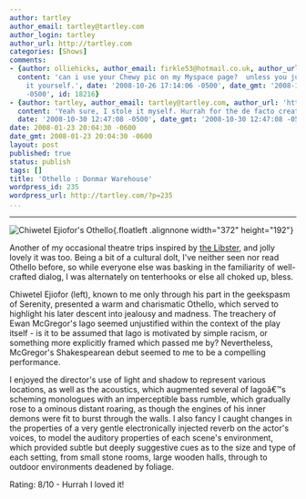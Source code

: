 ```yaml
---
author: tartley
author_email: tartley@tartley.com
author_login: tartley
author_url: http://tartley.com
categories: [Shows]
comments:
- {author: olliehicks, author_email: firkle53@hotmail.co.uk, author_url: 'http://teatoastandtelly.blogspot.com/',
  content: 'can i use your Chewy pic on my Myspace page?  unless you just pinched
    it yourself.', date: '2008-10-26 17:14:06 -0500', date_gmt: '2008-10-26 17:14:06
    -0500', id: 18216}
- {author: tartley, author_email: tartley@tartley.com, author_url: 'http://tartley.com',
  content: 'Yeah sure, I stole it myself. Hurrah for the de facto creative commons!',
  date: '2008-10-30 12:47:08 -0500', date_gmt: '2008-10-30 12:47:08 -0500', id: 18252}
date: 2008-01-23 20:04:30 -0600
date_gmt: 2008-01-23 20:04:30 -0600
layout: post
published: true
status: publish
tags: []
title: 'Othello : Donmar Warehouse'
wordpress_id: 235
wordpress_url: http://tartley.com/?p=235
...
```

---

![Chiwetel Ejiofor's
Othello](http://tartley.com/wp-content/uploads/2008/01/othello372.jpg){.floatleft
.alignnone width="372" height="192"}

Another of my occasional theatre trips inspired by [the
Libster](http://libbypenn.com), and jolly lovely it was too. Being a bit
of a cultural dolt, I've neither seen nor read Othello before, so while
everyone else was basking in the familiarity of well-crafted dialog, I
was alternately on tenterhooks or else all choked up, bless.

Chiwetel Ejiofor (left), known to me only through his part in the
geekspasm of Serenity, presented a warm and charismatic Othello, which
served to highlight his later descent into jealousy and madness. The
treachery of Ewan McGregor's Iago seemed unjustified within the context
of the play itself - is it to be assumed that Iago is motivated by
simple racism, or something more explicitly framed which passed me by?
Nevertheless, McGregor's Shakespearean debut seemed to me to be a
compelling performance.

I enjoyed the director's use of light and shadow to represent various
locations, as well as the acoustics, which augmented several of Iagoâ€™s
scheming monologues with an imperceptible bass rumble, which gradually
rose to a ominous distant roaring, as though the engines of his inner
demons were fit to burst through the walls. I also fancy I caught
changes in the properties of a very gentle electronically injected
reverb on the actor's voices, to model the auditory properties of each
scene's environment, which provided subtle but deeply suggestive cues as
to the size and type of each setting, from small stone rooms, large
wooden halls, through to outdoor environments deadened by foliage.

Rating: 8/10 - Hurrah I loved it!
